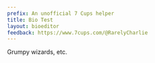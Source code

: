 ```yaml
---
prefix: An unofficial 7 Cups helper
title: Bio Test
layout: bioeditor
feedback: https://www.7cups.com/@RarelyCharlie
---
```

Grumpy wizards, etc.
